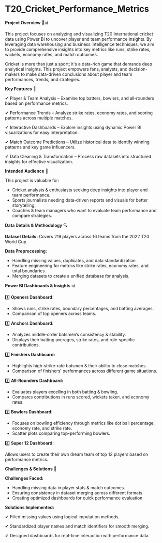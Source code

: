 # T20_Cricket_Performance_Metrics

**Project Overview** 🏏📊

This project focuses on analyzing and visualizing T20 International cricket data using Power BI to uncover player and team performance insights. By leveraging data warehousing and business intelligence techniques, we aim to provide comprehensive insights into key metrics like runs, strike rates, wickets, economy rates, and match outcomes.

Cricket is more than just a sport; it's a data-rich game that demands deep analytical insights. This project empowers fans, analysts, and decision-makers to make data-driven conclusions about player and team performances, trends, and strategies.

**Key Features** 🚀


✔ Player & Team Analysis – Examine top batters, bowlers, and all-rounders based on performance metrics.

✔ Performance Trends – Analyze strike rates, economy rates, and scoring patterns across multiple matches.

✔ Interactive Dashboards – Explore insights using dynamic Power BI visualizations for easy interpretation.

✔ Match Outcome Predictions – Utilize historical data to identify winning patterns and key game influencers.

✔ Data Cleaning & Transformation – Process raw datasets into structured insights for effective visualization.

**Intended Audience** 🎯

This project is valuable for:

- Cricket analysts & enthusiasts seeking deep insights into player and team performance.
- Sports journalists needing data-driven reports and visuals for better storytelling.
- Coaches & team managers who want to evaluate team performance and compare strategies.

**Data Details & Methodology** 🔍

**Dataset Details:** Covers 219 players across 16 teams from the 2022 T20 World Cup.

**Data Preprocessing:** 
- Handling missing values, duplicates, and data standardization.
- Feature engineering for metrics like strike rates, economy rates, and total boundaries.
- Merging datasets to create a unified database for analysis.

**Power BI Dashboards & Insights** 📊

1️⃣ **Openers Dashboard:**
- Shows runs, strike rates, boundary percentages, and batting averages.
- Comparison of top openers across teams.

2️⃣ **Anchors Dashboard:**
- Analyzes middle-order batsmen’s consistency & stability.
- Displays their batting averages, strike rates, and role-specific contributions.

3️⃣ **Finishers Dashboard:**
- Highlights high-strike-rate batsmen & their ability to close matches.
- Comparison of finishers' performances across different game situations.

4️⃣ **All-Rounders Dashboard:**
- Evaluates players excelling in both batting & bowling.
- Compares contributions in runs scored, wickets taken, and economy rates.

5️⃣ **Bowlers Dashboard:**
- Focuses on bowling efficiency through metrics like dot ball percentage, economy rate, and strike rate.
- Scatter plots comparing top-performing bowlers.

6️⃣ **Super 12 Dashboard:**

Allows users to create their own dream team of top 12 players based on performance metrics.

**Challenges & Solutions** 🔄

**Challenges Faced:**

- Handling missing data in player stats & match outcomes.
- Ensuring consistency in dataset merging across different formats.
- Creating optimized dashboards for quick performance evaluation.

**Solutions Implemented:**

✔ Filled missing values using logical imputation methods.

✔ Standardized player names and match identifiers for smooth merging.

✔ Designed dashboards for real-time interaction with performance data.




